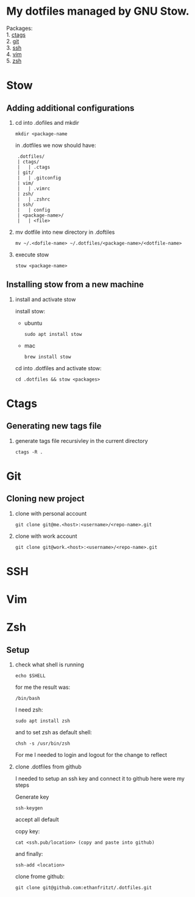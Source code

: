 # My dotfiles managed by GNU Stow.

Packages:  
    1. [ctags](#ctags)  
    2. [git](#zsh)  
    3. [ssh](#ssh)  
    4. [vim](#vim)  
    5. [zsh](#zsh)  

# Stow

## Adding additional configurations

1. cd into .dofiles and mkdir <package-name>

    `mkdir <package-name`

    in .dotfiles we now should have:

```
    .dotfiles/
    | ctags/
    |   | .ctags
    | git/
    |   | .gitconfig
    | vim/
    |   | .vimrc
    | zsh/
    |   | .zshrc
    | ssh/
    |   | config
    | <package-name>/
    |   | <file>
```

2. mv dotfile into new directory in .doftiles

    `mv ~/.<dofile-name> ~/.dotfiles/<package-name>/<dotfile-name>`

3. execute stow

    `stow <package-name>`

## Installing stow from a new machine

1. install and activate stow

    install stow:

    - ubuntu

        `sudo apt install stow`

    - mac
        
        `brew install stow`

    cd into .dotfiles and activate stow:

    `cd .dotfiles && stow <packages>`

# Ctags

## Generating new tags file

1. generate tags file recursivley in the current directory

    `ctags -R .`

# Git

## Cloning new project

1. clone with personal account

    `git clone git@me.<host>:<username>/<repo-name>.git`

2. clone with work account

    `git clone git@work.<host>:<username>/<repo-name>.git`

# SSH

# Vim

# Zsh

## Setup

1. check what shell is running

    `echo $SHELL`

    for me the result was:

    `/bin/bash`

    I need zsh:

    `sudo apt install zsh`

    and to set zsh as default shell:

    `chsh -s /usr/bin/zsh`

    For me I needed to login and logout for the change to reflect

2. clone .dotfiles from github

    I needed to setup an ssh key and connect it to github
    here were my steps

    Generate key

    `ssh-keygen`

    accept all default

    copy key:

    `cat <ssh.pub/location> (copy and paste into github)`

    and finally:

    `ssh-add <location>`

    clone frome github:

    `git clone git@github.com:ethanfritzt/.dotfiles.git`


